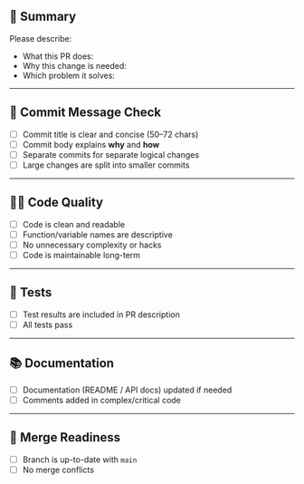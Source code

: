 ## 📌 Summary
Please describe:
- What this PR does:
- Why this change is needed:
- Which problem it solves:

---

## 🔎 Commit Message Check
- [ ] Commit title is clear and concise (50–72 chars)
- [ ] Commit body explains **why** and **how**
- [ ] Separate commits for separate logical changes
- [ ] Large changes are split into smaller commits

---

## 🧑‍💻 Code Quality
- [ ] Code is clean and readable
- [ ] Function/variable names are descriptive
- [ ] No unnecessary complexity or hacks
- [ ] Code is maintainable long-term

---

## 🧪 Tests
- [ ] Test results are included in PR description
- [ ] All tests pass

---

## 📚 Documentation
- [ ] Documentation (README / API docs) updated if needed
- [ ] Comments added in complex/critical code

---

## 🔀 Merge Readiness
- [ ] Branch is up-to-date with `main`
- [ ] No merge conflicts
